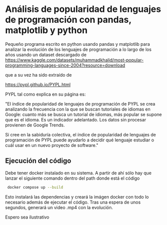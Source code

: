 # Análisis de popularidad de lenguajes de programación con pandas, matplotlib y python

Pequeño programa escrito en python usando pandas y matplotlib para analizar la evolución de los lenguajes de programación a lo largo de los años usando un dataset descargado de 
https://www.kaggle.com/datasets/muhammadkhalid/most-popular-programming-languages-since-2004?resource=download

que a su vez ha sido extraído de

https://pypl.github.io/PYPL.html

PYPL tal como explica en su página es:

"El índice de popularidad de lenguajes de programación de PYPL se crea analizando la frecuencia con la que se buscan tutoriales de idiomas en Google: cuanto más se busca un tutorial de idiomas, más popular se supone que es el idioma. Es un indicador adelantado. Los datos sin procesar provienen de Google Trends.


Si cree en la sabiduría colectiva, el índice de popularidad de lenguajes de programación de PYPL puede ayudarlo a decidir qué lenguaje estudiar o cuál usar en un nuevo proyecto de software."

## Ejecución del código
Debe tener docker instalado en su sistema. A partir de ahí sólo hay que lanzar el siguiente comando dentro del path donde está el código

```sh
 docker compose up --build
```
Esto instalará las dependencias y creará la imágen docker con todo lo necesario además de ejecutar el código. Tras una espera de unos segundos, generará un video .mp4 con la evolución.

Espero sea ilustrativo

